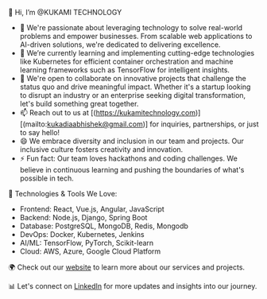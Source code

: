👋 Hi, I’m @KUKAMI TECHNOLOGY

- 👀 We're passionate about leveraging technology to solve real-world problems and empower businesses. From scalable web applications to AI-driven solutions, we're dedicated to delivering excellence.
- 🌱 We’re currently learning and implementing cutting-edge technologies like Kubernetes for efficient container orchestration and machine learning frameworks such as TensorFlow for intelligent insights.
- 💼 We're open to collaborate on innovative projects that challenge the status quo and drive meaningful impact. Whether it's a startup looking to disrupt an industry or an enterprise seeking digital transformation, let's build something great together.
- 📫 Reach out to us at [(https://kukamitechnology.com)][(mailto:kukadiaabhishek@gmail.com)] for inquiries, partnerships, or just to say hello!
- 😄 We embrace diversity and inclusion in our team and projects. Our inclusive culture fosters creativity and innovation.
- ⚡ Fun fact: Our team loves hackathons and coding challenges. We believe in continuous learning and pushing the boundaries of what's possible in tech.

🔧 Technologies & Tools We Love:
- Frontend: React, Vue.js, Angular, JavaScript
- Backend: Node.js, Django, Spring Boot
- Database: PostgreSQL, MongoDB, Redis, Mongodb
- DevOps: Docker, Kubernetes, Jenkins
- AI/ML: TensorFlow, PyTorch, Scikit-learn
- Cloud: AWS, Azure, Google Cloud Platform

🌍 Check out our [website](https://kukamitechnology.com) to learn more about our services and projects.

📊 Let's connect on [LinkedIn](https://www.linkedin.com/in/abhishek-kukadia-01924a63/) for more updates and insights into our journey.


<!---
KukamiTech/KukamiTech is a ✨ special ✨ repository because its `README.md` (this file) appears on your GitHub profile.
You can click the Preview link to take a look at your changes.
--->
